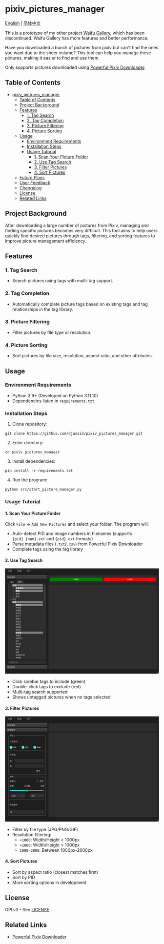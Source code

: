 # pixiv_pictures_manager

[English](EN_README.md) | [简体中文](README.md)

This is a prototype of my other project [Waifu Gallery](https://github.com/R4nd5tr/waifu_gallery), which has been discontinued. Waifu Gallery has more features and better performance.

Have you downloaded a bunch of pictures from pixiv but can't find the ones you want due to the sheer volume? This tool can help you manage these pictures, making it easier to find and use them.

Only supports pictures downloaded using [Powerful Pixiv Downloader](https://github.com/xuejianxianzun/PixivBatchDownloader).

## Table of Contents
- [pixiv\_pictures\_manager](#pixiv_pictures_manager)
  - [Table of Contents](#table-of-contents)
  - [Project Background](#project-background)
  - [Features](#features)
    - [1. Tag Search](#1-tag-search)
    - [2. Tag Completion](#2-tag-completion)
    - [3. Picture Filtering](#3-picture-filtering)
    - [4. Picture Sorting](#4-picture-sorting)
  - [Usage](#usage)
    - [Environment Requirements](#environment-requirements)
    - [Installation Steps](#installation-steps)
    - [Usage Tutorial](#usage-tutorial)
      - [1. Scan Your Picture Folder](#1-scan-your-picture-folder)
      - [2. Use Tag Search](#2-use-tag-search)
      - [3. Filter Pictures](#3-filter-pictures)
      - [4. Sort Pictures](#4-sort-pictures)
  - [Future Plans](#future-plans)
  - [User Feedback](#user-feedback)
  - [Changelog](#changelog)
  - [License](#license)
  - [Related Links](#related-links)

## Project Background
After downloading a large number of pictures from Pixiv, managing and finding specific pictures becomes very difficult. This tool aims to help users quickly find desired pictures through tags, filtering, and sorting features to improve picture management efficiency.

## Features
### 1. Tag Search
- Search pictures using tags with multi-tag support.
### 2. Tag Completion
- Automatically complete picture tags based on existing tags and tag relationships in the tag library.
### 3. Picture Filtering
- Filter pictures by file type or resolution.
### 4. Picture Sorting
- Sort pictures by file size, resolution, aspect ratio, and other attributes.

## Usage

### Environment Requirements
- Python 3.9+ (Developed on Python 3.11.10)
- Dependencies listed in `requirements.txt`

### Installation Steps
1. Clone repository:
```shell
git clone https://github.com/djasoid/pixiv_pictures_manager.git
```
2. Enter directory:
```shell
cd pixiv_pictures_manager
```
3. Install dependencies:
```shell
pip install -r requirements.txt
```
4. Run the program:
```shell
python src/start_picture_manager.py
```

### Usage Tutorial
#### 1. Scan Your Picture Folder
Click `File` → `Add New Pictures` and select your folder. The program will:
- Auto-detect PID and image numbers in filenames (supports `{pid}_{num}.ext` and `{pid}.ext` formats)
- Parse metadata files (`.txt`/`.csv`) from Powerful Pixiv Downloader
- Complete tags using the tag library

#### 2. Use Tag Search
![Example](./img/example.png)
- Click sidebar tags to include (green)
- Double-click tags to exclude (red)
- Multi-tag search supported
- Shows untagged pictures when no tags selected

#### 3. Filter Pictures
![Filter](./img/example1.png)
- Filter by file type (JPG/PNG/GIF)
- Resolution filtering:
  - `<1000`: Width/Height < 1000px
  - `>1000`: Width/Height > 1000px 
  - `1000-2000`: Between 1000px-2000px

#### 4. Sort Pictures
- Sort by aspect ratio (closest matches first)
- Sort by PID
- More sorting options in development

## License
GPLv3 - See [LICENSE](LICENSE)

## Related Links
- [Powerful Pixiv Downloader](https://github.com/xuejianxianzun/PixivBatchDownloader)